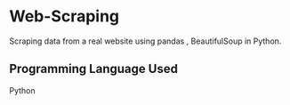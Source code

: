 # Web-Scraping
Scraping data from a real website using pandas , BeautifulSoup in Python.
## Programming Language Used 
Python
